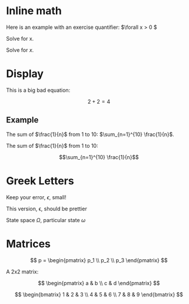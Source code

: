 # Inline math

Here is an example with an exercise quantifier: $\forall x > 0 $

Solve for x.

Solve for $x$.


# Display

This is a big bad equation:  


$$2 + 2 = 4 $$

## Example

The sum of $\frac{1}{n}$ from 1 to 10: $\sum_{n=1}^{10} \frac{1}{n}$.

The sum of $\frac{1}{n}$ from 1 to 10: 

$$\sum_{n=1}^{10} \frac{1}{n}$$

# Greek Letters

Keep your error, $\epsilon$, small!

This version, $\upvarepsilon$, should be prettier

State space $\Omega$, particular state $\omega$

# Matrices

$$
p = \begin{pmatrix}
p_1 \\
p_2 \\
p_3
\end{pmatrix}
$$

A 2x2 matrix:

$$
\begin{pmatrix}
a & b \\
c & d
\end{pmatrix}
$$

$$
\begin{bmatrix}
1 & 2 & 3 \\
4 & 5 & 6 \\
7 & 8 & 9
\end{bmatrix}
$$

